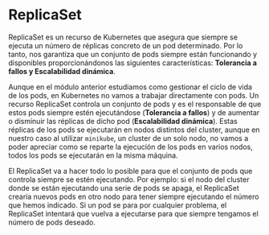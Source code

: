# ReplicaSet

ReplicaSet es un recurso de Kubernetes que asegura que siempre se ejecuta un número de réplicas concreto de un pod determinado. Por lo tanto, nos garantiza que un conjunto de pods siempre están funcionando y disponibles proporcionándonos las siguientes características: **Tolerancia a fallos y Escalabilidad dinámica**.

Aunque en el módulo anterior estudiamos como gestionar el ciclo de vida de los pods, en Kubernetes no vamos a trabajar directamente con pods. Un recurso ReplicaSet controla un conjunto de pods y es el responsable de que estos pods siempre estén ejecutándose (**Tolerancia a fallos**) y de aumentar o disminuir las réplicas de dicho pod (**Escalabilidad dinámica**). Estas réplicas de los pods se ejecutarán en nodos distintos del cluster, aunque en nuestro caso al utilizar `minikube`, un cluster de un solo nodo, no vamos a poder apreciar como se reparte la ejecución de los pods en varios nodos, todos los pods se ejecutarán en la misma máquina.

El ReplicaSet va a hacer todo lo posible para que el conjunto de pods que controla siempre se estén ejecutando. Por ejemplo: si el nodo del cluster donde se están ejecutando una serie de pods se apaga, el ReplicaSet crearía nuevos pods en otro nodo para tener siempre ejecutando el número que hemos indicado. Si un pod se para por cualquier problema, el ReplicaSet intentará que vuelva a ejecutarse  para que siempre tengamos el número de pods deseado.
